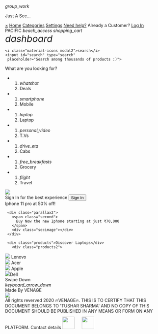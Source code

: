 <!DOCTYPE html>
<html lang="en">
<head>
  <meta charset="UTF-8">
  <meta http-equiv="X-UA-Compatible" content="IE=Edge">
  <meta name="viewport" content="width=device-width, initial-scale=1">

  <title>HTML</title>
   <link rel="stylesheet" href="https://fonts.googleapis.com/icon?family=Baumans">
   <link rel="stylesheet"   href="https://fonts.googleapis.com/icon?family=Carme">
    <link href="https://fonts.googleapis.com/icon?family=Blinker" 
    rel="stylesheet">
   <link href="https://fonts.googleapis.com/icon?family=Material+Icons" rel="stylesheet">
  <link href="style.css" rel="stylesheet">
</head>

<body>
   <div id="loader">
     <div class="box">
     </div>
     <div class="silder"><i class="material-icons slider">group_work</i></div>
     <p>Just A Sec...</p>
   </div>
   <script>
     window.onload = function() {
       setTimeout(function() {
         document.getElementById("loader").remove();
         document.body.style.overflow = 'visible';
       }, 3000);
     };
     function openNav() {
     document.getElementById("mySidenav").style.width = "250px";
     }
     function closeNav() {
     document.getElementById("mySidenav").style.width = "0";
     }
   </script>
   <div id="mySidenav" class="sidenav">
     <a href="javascript:void(0)" class="closebtn" onclick="closeNav()">&times;</a>
     <a href="#">Home</a>
     <a href="#">Categories</a>
     <a href="#">Settings</a>
     <a href="#" style="border-top: 2px solid rgba(900,900,900,0.5);">Need help?</a>
     <span class="down">
       <span>Already a Customer?</span>
       <a href="#none" onclick="alert('The Login function isn\'t supported')">Log In</a>
       </span>
     
   </div>
  <div class="top">PACIFIC
  <i class="material-icons modal0">beach_access</i>
  <i class="material-icons modal" onclick="alert('The Cart function isn\'t available at this version')">shopping_cart</i>
  </div>
    <span style="font-size:30px;cursor:pointer" onclick="openNav()">  <i class="material-icons modal1">dashboard</i></span>

  
  
  <div class="search">

    <i class="material-icons modal2">search</i>
    <input id="search" type="search" 
     placeholder="Search among thousands of products :)">
  </div>
   <script>
     
   </script>
   <div class="list">
     <span>What are you looking for?</span>
     <ul class="main">
       <li>
         <ol>
           <li><i class="material-icons">whatshot</i></li>
           <li>Deals</li>
         </ol>
         </li>
         <li>
           <ol>
            <li><i class="material-icons">smartphone</i></li>
             <li>Mobile</li>
           </ol>
         </li>
         <li>
           <ol>
             <li><i class="material-icons">laptop</i></li>
             <li>Laptop</li>
           </ol>
         </li>
         <li>
           <ol>
            <li>
              <i class="material-icons">personal_video</i>
              </li>
             <li>T.Vs</li>
           </ol>
         </li>
         <li>
           <ol>
             <li><i class="material-icons">drive_eta</i></li>
             <li>Cabs</li>
           </ol>
         </li>
         <li>
           <ol>
        <li><i class="material-icons">free_breakfasts</i></li>
       <li>Grocery</li>
           </ol>
         </li>
         <li>
           <ol>
             <li><i class="material-icons">flight</i></li>
             <li>Travel</li>
           </ol>
         </li>
         </ul>
         <div class="ads">
           <img src="https://dl.dropbox.com/s/jj8k1q9oa749upw/images%209.jpeg?dl=0">
         </div>
    <div class="sign">
         <span>Sign In for the best experience</span>
         <button class="btn" onclick="alert('The Sign In function isn\'t available at this version')">Sign In</button>
    </div>  
   </div>
   <div class="parallax">
     <span class="first"> 
     Iphone 11 pro at 50% off!
     </span>
    <div class="image"></div>
    
     <div class="parallax2">
       <span class="second">
         Buy Now the new Iphone starting at just ₹70,000
       </span>
       <div class="secimage"></div>
     </div>
     
     <div class="products">Discover Laptops</div>
       <div class="products2">
  <div><img src="https://dl.dropbox.com/s/9c4a3llgups7ha6/image%207.jpeg?dl=0">
  <span>Lenovo</span></div>
 <div><img src="https://dl.dropbox.com/s/ihyt937pucxihiw/images%204.jpeg?dl=0">
 <span>Acer</span></div>
  <div><img src="https://dl.dropbox.com/s/32kk42ofthi5mtq/images%205.jpeg?dl=0">
  <span>Apple</span></div>
 <div><img src="https://dl.dropbox.com/s/2me2y7wegjyd9jq/images%203.jpeg?dl=0"><span>Dell</span></div>
       </div>
   
   <div class="swipe">
       Swipe Down
      <div>
        <i class="material-icons">keyboard_arrow_down</i>
        </div>
        
   <div class="last">
   <span>Made By</span>
   <span>VENAGE</span>
   <div><img src="https://dl.dropbox.com/s/wyapj6hfzy8qtai/IMG%201.jpg?dl=0"></div>
   </div>
   
  <footer>
 <span> All rights reverved 2020 🔥VENAGE🔥.</span>
 <span>THIS IS TO CERTIFY THAT THIS DOCUMENT BELONGS TO 'TUSHAR SHARMA' AND NO COPY OF THIS DOCUMENT SHOULD BE PUBLISHED IN ANY MEANS OR FORM ON ANY PLATFORM.</span>
 <span>Contact details</span>
 <span>
   <a href="https://github.com/its-tushars"><img src="https://dl.dropbox.com/s/yr59b9eolhy6u46/download.png?dl=0" style="width:40px;height:auto;padding:10px 20px 0 0"></a>
 <a href="https://www.sololearn.com/Profile/18358780/?ref=app"><img src="https://dl.dropbox.com/s/vo5zzkl3rgsao51/images%2010.jpeg?dl=0" style="width:40px;height:auto"></span></a>
 </footer>
   
 </body>
</html>
